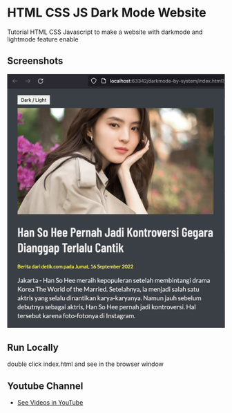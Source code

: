 
# HTML CSS JS Dark Mode Website

Tutorial HTML CSS Javascript to make a website with darkmode and lightmode feature enable


## Screenshots

![App Screenshot](./web-preview.jpg)


## Run Locally

double click index.html and see in the browser window


## Youtube Channel

- [See Videos in YouTube](http://youtube.com/@RezaOla)

